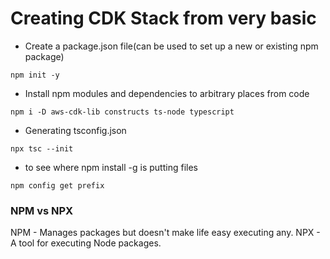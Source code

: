 # Creating CDK Stack from very basic


- Create a package.json file(can be used to set up a new or existing npm package)
```
npm init -y
```

- Install npm modules and dependencies to arbitrary places from code
```
npm i -D aws-cdk-lib constructs ts-node typescript
```

- Generating tsconfig.json
```
npx tsc --init
```

- to see where npm install -g is putting files
```
npm config get prefix
```

### NPM vs NPX
NPM - Manages packages but doesn't make life easy executing any.
NPX - A tool for executing Node packages.
